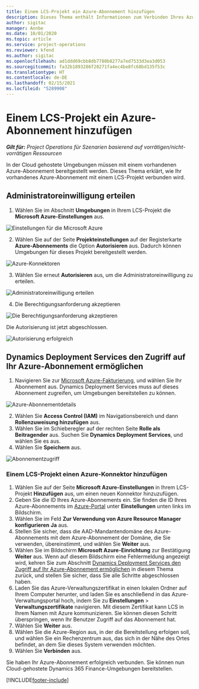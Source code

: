 ```yaml
---
title: Einem LCS-Projekt ein Azure-Abonnement hinzufügen
description: Dieses Thema enthält Informationen zum Verbinden Ihres Azure-Abonnements mit einem LCS-Projekt.
author: sigitac
manager: Annbe
ms.date: 10/01/2020
ms.topic: article
ms.service: project-operations
ms.reviewer: kfend
ms.author: sigitac
ms.openlocfilehash: ad1ddd69cbb8db7780b8277a7ed7533d3ea3d053
ms.sourcegitcommit: fa32b1893286f20271fa4ec4be8fc68bd135f53c
ms.translationtype: HT
ms.contentlocale: de-DE
ms.lasthandoff: 02/15/2021
ms.locfileid: "5289908"
---
```

# <a name="add-an-azure-subscription-to-an-lcs-project"></a>Einem LCS-Projekt ein Azure-Abonnement hinzufügen

_**Gilt für:** Project Operations für Szenarien basierend auf vorrätigen/nicht-vorrätigen Ressourcen_

In der Cloud gehostete Umgebungen müssen mit einem vorhandenen Azure-Abonnement bereitgestellt werden. Dieses Thema erklärt, wie Ihr vorhandenes Azure-Abonnement mit einem LCS-Projekt verbunden wird. 

## <a name="grant-admin-consent"></a>Administratoreinwilligung erteilen

1. Wählen Sie im Abschnitt **Umgebungen** in Ihrem LCS-Projekt die **Microsoft Azure-Einstellungen** aus.

![Einstellungen für die Microsoft Azure](./media/1MicrosoftAzureSettings.png)

2. Wählen Sie auf der Seite **Projekteinstellungen** auf der Registerkarte **Azure-Abonnements** die Option **Autorisieren** aus. Dadurch können Umgebungen für dieses Projekt bereitgestellt werden.

![Azure-Konnektoren](./media/2AzureConnectors.png)

3. Wählen Sie erneut **Autorisieren** aus, um die Administratoreinwilligung zu erteilen.

![Administratoreinwilligung erteilen](./media/3GrantAdminConsent.png)

4. Die Berechtigungsanforderung akzeptieren

![Die Berechtigungsanforderung akzeptieren](./media/4AcceptPermissionRequest.png)

Die Autorisierung ist jetzt abgeschlossen. 

![Autorisierung erfolgreich](./media/5AuthorizationComplete.png)

## <a name="provide-dynamics-deployment-services-access-to-your-azure-subscription"></a><a name="provide"></a>Dynamics Deployment Services den Zugriff auf Ihr Azure-Abonnement ermöglichen

1. Navigieren Sie zur [Microsoft Azure-Fakturierung](https://portal.azure.com/#blade/Microsoft\_Azure\_Billing/SubscriptionsBlade), und wählen Sie Ihr Abonnement aus. Dynamics Deployment Services muss auf dieses Abonnement zugreifen, um Umgebungen bereitstellen zu können.

![Azure-Abonnementdetails](./media/6AzureSubscription.png)

2. Wählen Sie **Access Control (IAM)** im Navigationsbereich und dann **Rollenzuweisung hinzufügen** aus.
3. Wählen Sie im Schieberegler auf der rechten Seite **Rolle als Beitragender** aus. Suchen Sie **Dynamics Deployment Services**, und wählen Sie es aus. 
4. Wählen Sie **Speichern** aus.

![Abonnementzugriff](./media/7SubscriptionAccess.png)

### <a name="add-a-subscription-connector-to-an-lcs-project"></a>Einem LCS-Projekt einen Azure-Konnektor hinzufügen

1. Wählen Sie auf der Seite **Microsoft Azure-Einstellungen** in Ihrem LCS-Projekt **Hinzufügen** aus, um einen neuen Konnektor hinzuzufügen.
2. Geben Sie die ID Ihres Azure-Abonnements ein. Sie finden die ID Ihres Azure-Abonnements im [Azure-Portal](https://ms.portal.azure.com/) unter **Einstellungen** unten links im Bildschirm.
3. Wählen Sie im Feld **Zur Verwendung von Azure Resource Manager konfigurieren** **Ja** aus.
4. Stellen Sie sicher, dass die AAD-Mandantendomäne des Azure-Abonnements mit dem Azure-Abonnement der Domäne, die Sie verwenden, übereinstimmt, und wählen Sie **Weiter** aus.
5. Wählen Sie im Bildschirm **Microsoft Azure-Einrichtung** zur Bestätigung **Weiter** aus. Wenn auf diesem Bildschirm eine Fehlermeldung angezeigt wird, kehren Sie zum Abschnitt [Dynamics Deployment Services den Zugriff auf Ihr Azure-Abonnement ermöglichen](#provide) in diesem Thema zurück, und stellen Sie sicher, dass Sie alle Schritte abgeschlossen haben.
6. Laden Sie das Azure-Verwaltungszertifikat in einen lokalen Ordner auf Ihrem Computer herunter, und laden Sie es anschließend in das Azure-Verwaltungsportal hoch, indem Sie zu **Einstellungen** > **Verwaltungszertifikate** navigieren. Mit diesem Zertifikat kann LCS in Ihrem Namen mit Azure kommunizieren. Sie können diesen Schritt überspringen, wenn Ihr Benutzer Zugriff auf das Abonnement hat.
7. Wählen Sie **Weiter** aus.
8. Wählen Sie die Azure-Region aus, in der die Bereitstellung erfolgen soll, und wählen Sie ein Rechenzentrum aus, das sich in der Nähe des Ortes befindet, an dem Sie dieses System verwenden möchten.
9.  Wählen Sie **Verbinden** aus.

Sie haben Ihr Azure-Abonnement erfolgreich verbunden. Sie können nun Cloud-gehostete Dynamics 365 Finance-Umgebungen bereitstellen.




[!INCLUDE[footer-include](../includes/footer-banner.md)]
